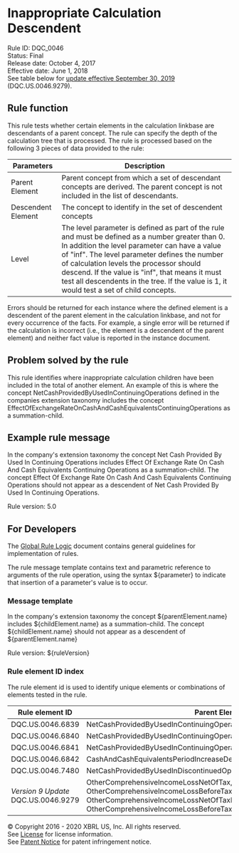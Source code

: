 # Inappropriate Calculation Descendent
Rule ID: DQC_0046  
Status:  Final  
Release date: October 4, 2017  
Effective date: June 1, 2018  
See table below for <a href="update9">update effective September 30, 2019</a> (DQC.US.0046.9279).  

## Rule function

This rule tests whether certain elements in the calculation linkbase are descendants of a parent concept. The rule can specify the depth of the calculation tree that is processed. The rule is processed based on the following 3 pieces of data provided to the rule:

| Parameters | Description |
| --- | --- |
| Parent Element | Parent concept from which a set of descendant concepts are derived. The parent concept is not included in the list of descendants. |
| Descendent Element | The concept to identify in the set of descendent concepts |
| Level | The level parameter is defined as part of the rule and must be defined as a number greater than 0\. In addition the level parameter can have a value of "inf". The level parameter defines the number of calculation levels the processor should descend. If the value is "inf", that means it must test all descendents in the tree. If the value is 1, it would test a set of child concepts. |

Errors should be returned for each instance where the defined element is a descendent of the parent element in the calculation linkbase, and not for every occurrence of the facts. For example, a single error will be returned if the calculation is incorrect (i.e., the element is a descendent of the parent element) and neither fact value is reported in the instance document.  

## Problem solved by the rule

This rule identifies where inappropriate calculation children have been included in the total of another element. An example of this is where the concept NetCashProvidedByUsedInContinuingOperations defined in the companies extension taxonomy includes the concept EffectOfExchangeRateOnCashAndCashEquivalentsContinuingOperations as a summation-child.  

## Example rule message

In the company's extension taxonomy the concept Net Cash Provided By Used In Continuing Operations includes Effect Of Exchange Rate On Cash And Cash Equivalents Continuing Operations as a summation-child. The concept Effect Of Exchange Rate On Cash And Cash Equivalents Continuing Operations should not appear as a descendent of Net Cash Provided By Used In Continuing Operations.  
  
Rule version: 5.0

## For Developers

The [Global Rule Logic](https://xbrl.us/dqc_0001) document contains general guidelines for implementation of rules.  

The rule message template contains text and parametric reference to arguments of the rule operation, using the syntax ${parameter} to indicate that insertion of a parameter's value is to occur.  

### Message template

In the company's extension taxonomy the concept ${parentElement.name} includes ${childElement.name} as a summation-child. The concept ${childElement.name} should not appear as a descendent of ${parentElement.name}
  
Rule version: ${ruleVersion}

### Rule element ID index

The rule element id is used to identify unique elements or combinations of elements tested in the rule. 

| Rule element ID | Parent Element | Descendant Element(s) | Level |
| --- | --- | --- | --- |
| DQC.US.0046.6839 | NetCashProvidedByUsedInContinuingOperations | EffectOfExchangeRateOnCashAndCashEquivalents | inf |
| DQC.US.0046.6840 | NetCashProvidedByUsedInContinuingOperations | EffectOfExchangeRateOnCashAndCashEquivalentsContinuingOperations | inf |
| DQC.US.0046.6841 | NetCashProvidedByUsedInContinuingOperations | EffectOfExchangeRateOnCashCashEquivalentsRestrictedCashAndRestrictedCashEquivalents | inf |
| DQC.US.0046.6842 | CashAndCashEquivalentsPeriodIncreaseDecreaseExcludingExchangeRateEffect | EffectOfExchangeRateOnCashAndCashEquivalents | inf |
| DQC.US.0046.7480 | NetCashProvidedByUsedInDiscontinuedOperations | EffectOfExchangeRateOnCashAndCashEquivalentsDiscontinuedOperations | inf |
|<a name="update9"></a> _Version 9 Update_ DQC.US.0046.9279 | OtherComprehensiveIncomeLossNetOfTax, OtherComprehensiveIncomeLossBeforeTax, OtherComprehensiveIncomeLossNetOfTaxPortionAttributableToParent, OtherComprehensiveIncomeLossBeforeTaxPortionAttributableToParent | NetIncomeLoss | inf |


© Copyright 2016 - 2020 XBRL US, Inc. All rights reserved.   
See [License](https://xbrl.us/dqc-license) for license information.  
See [Patent Notice](https://xbrl.us/dqc-patent) for patent infringement notice.  
